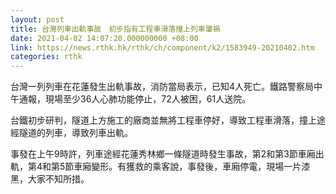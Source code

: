 ```yaml
---
layout: post
title: 台灣列車出軌事故　初步指有工程車滑落撞上列車肇禍
date: 2021-04-02 14:07:20.000000000 +08:00
link: https://news.rthk.hk/rthk/ch/component/k2/1583949-20210402.htm
categories: rthk
---
```


台灣一列列車在花蓮發生出軌事故，消防當局表示，已知4人死亡。鐵路警察局中午通報，現場至少36人心肺功能停止，72人被困，61人送院。

台鐵初步研判，隧道上方施工的廠商並無將工程車停好，導致工程車滑落，撞上途經隧道的列車，導致列車出軌。

事發在上午9時許，列車途經花蓮秀林鄉一條隧道時發生事故，第2和第3節車廂出軌，第4和第5節車廂變形。有獲救的乘客說，事發後，車廂停電，現場一片漆黑，大家不知所措。
